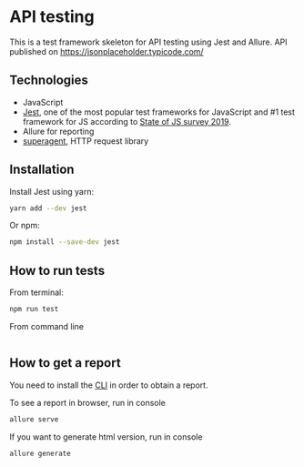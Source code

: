 # API testing
This is a test framework skeleton for API testing using Jest and Allure. 
API published on https://jsonplaceholder.typicode.com/ 

## Technologies 
- JavaScript
- [Jest](https://jestjs.io/docs/en/getting-started), one of the most popular test frameworks for JavaScript and #1 test framework for JS according to [State of JS survey 2019](https://2019.stateofjs.com/testing/).
- Allure for reporting
- [superagent](https://github.com/visionmedia/superagent), HTTP request library  

## Installation 
Install Jest using yarn:
```bash
yarn add --dev jest
```

Or npm:
```bash
npm install --save-dev jest
```
## How to run tests

From terminal:
```bash
npm run test
```

From command line
```bash
```

## How to get a report
You need to install the [CLI](https://docs.qameta.io/allure/#_commandline) in order to obtain a report.

To see a report in browser, run in console
```bash
allure serve
```
If you want to generate html version, run in console
```bash
allure generate
```